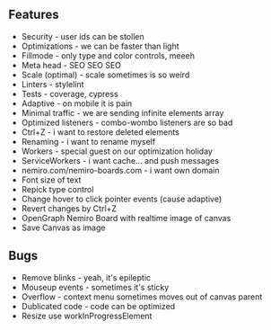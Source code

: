 ## Features

* Security - user ids can be stollen
* Optimizations - we can be faster than light
* Fillmode - only type and color controls, meeeh
* Meta head - SEO SEO SEO
* Scale (optimal) - scale sometimes is so weird
* Linters - stylelint
* Tests - coverage, cypress
* Adaptive - on mobile it is pain
* Minimal traffic - we are sending infinite elements array
* Optimized listeners - combo-wombo listeners are so bad
* Ctrl+Z - i want to restore deleted elements
* Renaming - i want to rename myself
* Workers - special guest on our optimization holiday
* ServiceWorkers - i want cache... and push messages
* nemiro.com/nemiro-boards.com - i want own domain
* Font size of text
* Repick type control
* Change hover to click pointer events (cause adaptive)
* Revert changes by Ctrl+Z
* OpenGraph Nemiro Board with realtime image of canvas
* Save Canvas as image

## Bugs

* Remove blinks - yeah, it's epileptic
* Mouseup events - sometimes it's sticky
* Overflow - context menu sometimes moves out of canvas parent
* Dublicated code - code can be optimized
* Resize use workInProgressElement

